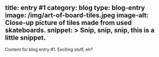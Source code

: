 title: entry #1
category: blog
type: blog-entry
image: /img/art-of-board-tiles.jpeg
image-alt: Close-up picture of tiles made from used skateboards.
snippet: >
    Snip, snip, snip, this is a little snippet.
---
Content for blog entry #1.  Exciting stuff, eh?